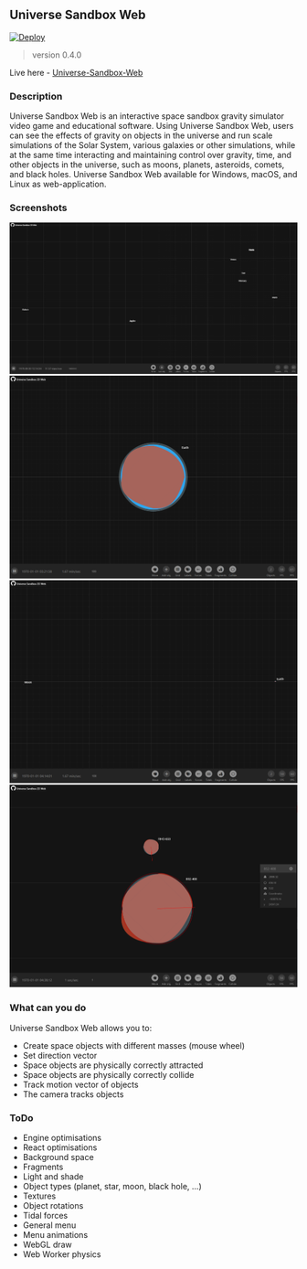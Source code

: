 ## Universe Sandbox Web
[![Deploy](https://github.com/it-efrem/Universe-Sandbox-Web/actions/workflows/deploy.yml/badge.svg)](https://github.com/it-efrem/Universe-Sandbox-Web/actions/workflows/deploy.yml)
> version 0.4.0

Live here - [Universe-Sandbox-Web](https://universe-sandbox.it-efrem.com/)

### Description

Universe Sandbox Web is an interactive space sandbox gravity simulator video game and educational software. Using Universe Sandbox Web, users can see the effects of gravity on objects in the universe and run scale simulations of the Solar System, various galaxies or other simulations, while at the same time interacting and maintaining control over gravity, time, and other objects in the universe, such as moons, planets, asteroids, comets, and black holes. Universe Sandbox Web available for Windows, macOS, and Linux as web-application.

### Screenshots

![screenshot 4](./docs/4.PNG)
![screenshot 1](./docs/1.PNG)
![screenshot 2](./docs/2.PNG)
![screenshot 3](./docs/3.PNG)

### What can you do

Universe Sandbox Web allows you to:

- Create space objects with different masses (mouse wheel)
- Set direction vector
- Space objects are physically correctly attracted
- Space objects are physically correctly collide
- Track motion vector of objects
- The camera tracks objects

### ToDo

- Engine optimisations
- React optimisations
- Background space
- Fragments
- Light and shade
- Object types (planet, star, moon, black hole, ...)
- Textures
- Object rotations
- Tidal forces
- General menu
- Menu animations
- WebGL draw
- Web Worker physics
